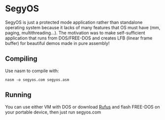 # SegyOS

SegyOS is just a protected mode application rather than standalone operating system because it lacks of many features that OS must have (mm, paging, multithreading...).
The motivation was to make self-sufficient application that runs from DOS/FREE-DOS and creates LFB (linear frame buffer) for beautiful demos made in pure assembly!

## Compiling
Use nasm to compile with:

    nasm -o segyos.com segyos.asm

## Running
You can use either VM with DOS or download [Rufus](https://rufus.ie/) and flash FREE-DOS on your portable device, then just run segyos.com
